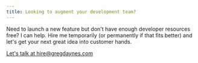 ```yaml
---
title: Looking to augment your development team?
---
```

Need to launch a new feature but don't have enough developer resources free? I can help. Hire me temporarily (or permanently if that fits better) and let's get your next great idea into customer hands.

[Let's talk at hire@gregdaynes.com](mailto:hire@gregdaynes.com)

